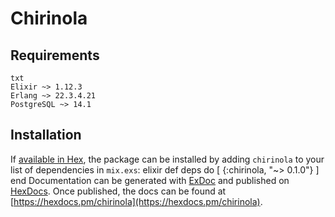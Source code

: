  
# Chirinola

## Requirements
```
txt
Elixir ~> 1.12.3
Erlang ~> 22.3.4.21
PostgreSQL ~> 14.1
```
## Installation

If [available in Hex](https://hex.pm/docs/publish), the package can be installed
by adding `chirinola` to your list of dependencies in `mix.exs`:
elixir
def deps do
  [
    {:chirinola, "~> 0.1.0"}
  ]
end
Documentation can be generated with [ExDoc](https://github.com/elixir-lang/ex_doc)
and published on [HexDocs](https://hexdocs.pm). Once published, the docs can
be found at [https://hexdocs.pm/chirinola](https://hexdocs.pm/chirinola).
